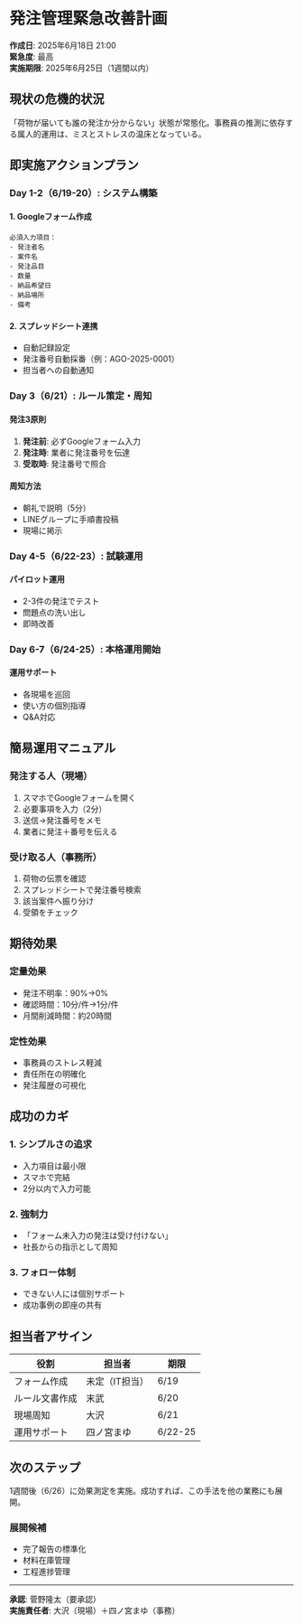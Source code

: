# 発注管理緊急改善計画

**作成日**: 2025年6月18日 21:00  
**緊急度**: 最高  
**実施期限**: 2025年6月25日（1週間以内）

## 現状の危機的状況

「荷物が届いても誰の発注か分からない」状態が常態化。事務員の推測に依存する属人的運用は、ミスとストレスの温床となっている。

## 即実施アクションプラン

### Day 1-2（6/19-20）: システム構築

#### 1. Googleフォーム作成
```
必須入力項目：
- 発注者名
- 案件名
- 発注品目
- 数量
- 納品希望日
- 納品場所
- 備考
```

#### 2. スプレッドシート連携
- 自動記録設定
- 発注番号自動採番（例：AGO-2025-0001）
- 担当者への自動通知

### Day 3（6/21）: ルール策定・周知

#### 発注3原則
1. **発注前**: 必ずGoogleフォーム入力
2. **発注時**: 業者に発注番号を伝達
3. **受取時**: 発注番号で照合

#### 周知方法
- 朝礼で説明（5分）
- LINEグループに手順書投稿
- 現場に掲示

### Day 4-5（6/22-23）: 試験運用

#### パイロット運用
- 2-3件の発注でテスト
- 問題点の洗い出し
- 即時改善

### Day 6-7（6/24-25）: 本格運用開始

#### 運用サポート
- 各現場を巡回
- 使い方の個別指導
- Q&A対応

## 簡易運用マニュアル

### 発注する人（現場）
1. スマホでGoogleフォームを開く
2. 必要事項を入力（2分）
3. 送信→発注番号をメモ
4. 業者に発注＋番号を伝える

### 受け取る人（事務所）
1. 荷物の伝票を確認
2. スプレッドシートで発注番号検索
3. 該当案件へ振り分け
4. 受領をチェック

## 期待効果

### 定量効果
- 発注不明率：90%→0%
- 確認時間：10分/件→1分/件
- 月間削減時間：約20時間

### 定性効果
- 事務員のストレス軽減
- 責任所在の明確化
- 発注履歴の可視化

## 成功のカギ

### 1. シンプルさの追求
- 入力項目は最小限
- スマホで完結
- 2分以内で入力可能

### 2. 強制力
- 「フォーム未入力の発注は受け付けない」
- 社長からの指示として周知

### 3. フォロー体制
- できない人には個別サポート
- 成功事例の即座の共有

## 担当者アサイン

| 役割 | 担当者 | 期限 |
|------|--------|------|
| フォーム作成 | 未定（IT担当） | 6/19 |
| ルール文書作成 | 末武 | 6/20 |
| 現場周知 | 大沢 | 6/21 |
| 運用サポート | 四ノ宮まゆ | 6/22-25 |

## 次のステップ

1週間後（6/26）に効果測定を実施。成功すれば、この手法を他の業務にも展開。

### 展開候補
- 完了報告の標準化
- 材料在庫管理
- 工程進捗管理

---

**承認**: 菅野隆太（要承認）  
**実施責任者**: 大沢（現場）＋四ノ宮まゆ（事務）